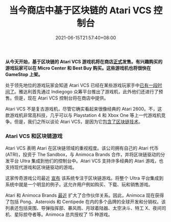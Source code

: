 ﻿---
title: "当今商店中基于区块链的 Atari VCS 控制台"
date: 2021-06-15T21:57:40+08:00
lastmod: 2021-06-15T16:45:40+08:00
draft: false
authors: ["Emery"]
description: "从今天开始，基于区块链的 Atari VCS 游戏机将在商店正式发售。有兴趣购买的游戏玩家可以在 Micro Center 和 Best Buy 购买。这些游戏机也将很快在 GameStop 上架。"
featuredImage: "blockchain-powered-atari-vcs-console-in-stores-today.png"
tags: ["Strategy Game","策略游戏","Play to Earn"]
categories: ["news"]
news: ["策略游戏"]
weight: 
lightgallery: true
pinned: false
recommend: false
recommend1: false
---

**从今天开始，基于区块链的 Atari VCS 游戏机将在商店[正式](https://twitter.com/TheAtari_VCS/status/1404870597759352837)发售。有兴趣购买的游戏玩家可以在 Micro Center 和 Best Buy 购买。这些游戏机也将很快在 GameStop 上架。**

处于领先地位的游戏玩家会知道 Atari VCS 已经在某些游戏玩家手中[已有一段时间了](https://www.playtoearn.online/2020/09/30/atari-shipping-first-atari-vcs-gaming-consoles/)。雅达利首先通过 Indiegogo 众筹平台推出了游戏机，此外他们还进行了预售。但是，现在 Atari VCS 控制台将在商店中提供。

Atari VCS 不是复古游戏机，尽管它确实看起来很像经典的 Atari 2600。不，这款游戏机非常高科技，几乎可以与 Playstation 4 和 Xbox One 等上一代游戏机竞争。但是，我们之所以谈论 Atari VCS，是因为它[包含了区块链技术](https://www.playtoearn.online/2020/08/04/atari-vcs-becomes-first-blockchain-gaming-console/)。

### Atari VCS 和区块链游戏

Atari VCS 表明 Atari 在区块链领域的重视程度。该公司拥有自己的 Atari 代币 (ATRI)，投资于 The Sandbox，与 Animoca Brands 合作，并将区块链驱动的分发平台 Ultra 集成到他们的控制台中。Atari VCS 支持许多经典的 Atari 游戏，也支持现代游戏和区块链驱动的游戏。

这家传奇游戏公司最近 [宣布](https://www.playtoearn.online/2020/08/04/atari-vcs-becomes-first-blockchain-gaming-console/) 该系统专注于区块链游戏。将整个 Ultra 平台集成到系统中就是一个明显的例子。这允许用户例如购买、下载、玩和销售游戏。

Atari 和 Animoca Brands [最近](https://www.playtoearn.online/2020/08/04/atari-vcs-becomes-first-blockchain-gaming-console/) 扩大了合作伙伴关系。因此，Animoca 现在获得了包括 Pong、Asteroids 和 Centipede 在内的多个品牌的全球开发和分销权。该列表还包括突围、导弹指挥部、暴风雨、月球着陆器、太空决斗、特工 X、夜间司机、星际掠夺者等。Animoca 总共授权了 15 种游戏。

